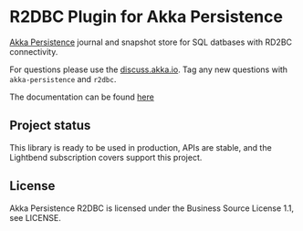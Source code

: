 # R2DBC Plugin for Akka Persistence

[Akka Persistence](https://doc.akka.io/docs/akka/current/scala/persistence.html) journal and snapshot 
store for SQL datbases with RD2BC connectivity. 

For questions please use the [discuss.akka.io](https://discuss.akka.io). Tag any new questions with `akka-persistence` and `r2dbc`.

The documentation can be found [here](https://doc.akka.io/docs/akka-persistence-r2dbc/current/index.html)

## Project status

This library is ready to be used in production, APIs are stable, and the Lightbend subscription covers support this project.

## License

Akka Persistence R2DBC is licensed under the Business Source License 1.1, see LICENSE.

